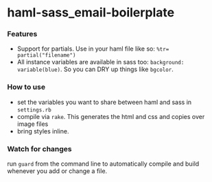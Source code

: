 haml-sass_email-boilerplate
===========================

### Features

* Support for partials. Use in your haml file like so: ```%tr= partial("filename")```
* All instance variables are available in sass too: ```background: variable(blue)```. So you can DRY up things like ```bgcolor```.

### How to use

* set the variables you want to share between haml and sass in ```settings.rb```
* compile via ```rake```. This generates the html and css and copies over image files
* bring styles inline.

### Watch for changes 

run ```guard``` from the command line to automatically compile and build whenever you add or change a file.